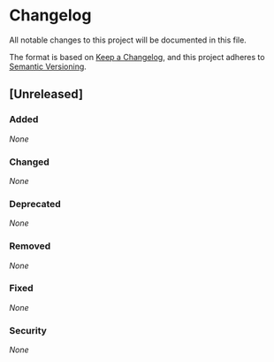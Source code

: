 # Changelog

All notable changes to this project will be documented in this file.

The format is based on [Keep a Changelog](https://keepachangelog.com/en/1.0.0/),
and this project adheres to [Semantic Versioning](https://semver.org/spec/v2.0.0.html).

## [Unreleased]

### Added

*None*

### Changed

*None*

### Deprecated

*None*

### Removed

*None*

### Fixed

*None*

### Security

*None*

